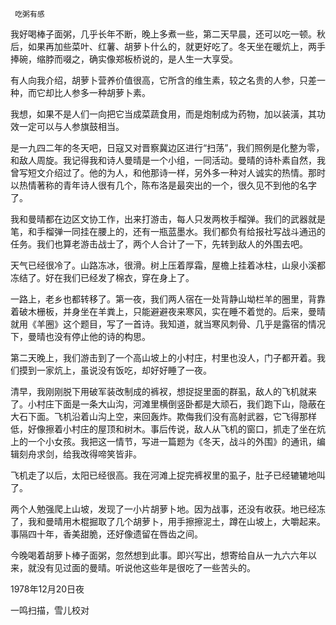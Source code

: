      吃粥有感 

  我好喝棒子面粥，几乎长年不断，晚上多煮一些，第二天早晨，还可以吃一顿。秋后，如果再加些菜叶、红薯、胡萝卜什么的，就更好吃了。冬天坐在暖炕上，两手捧碗，缩脖而啜之，确实像郑板桥说的，是人生一大享受。 

  有人向我介绍，胡萝卜营养价值很高，它所含的维生素，较之名贵的人参，只差一种，而它却比人参多一种胡萝卜素。 

  我想，如果不是人们一向把它当成菜蔬食用，而是炮制成为药物，加以装潢，其功效一定可以与人参旗鼓相当。 

  是一九四二年的冬天吧，日寇又对晋察冀边区进行“扫荡”，我们照例是化整为零，和敌人周旋。我记得我和诗人曼晴是一个小组，一同活动。曼晴的诗朴素自然，我曾写短文介绍过了。他的为人，和他那诗一样，另外多一种对人诚实的热情。那时以热情著称的青年诗人很有几个，陈布洛是最突出的一个，很久见不到他的名字了。 

  我和曼晴都在边区文协工作，出来打游击，每人只发两枚手榴弹。我们的武器就是笔，和手榴弹一同挂在腰上的，还有一瓶蓝墨水。我们都负有给报社写战斗通迅的任务。我们也算老游击战士了，两个人合计了一下，先转到敌人的外围去吧。 

  天气已经很冷了。山路冻冰，很滑。树上压着厚霜，屋檐上挂着冰柱，山泉小溪都冻结了。好在我们已经发了棉衣，穿在身上了。 

  一路上，老乡也都转移了。第一夜，我们两人宿在一处背静山坳栏羊的圈里，背靠着破木栅板，并身坐在羊粪上，只能避避夜来寒风，实在睡不着觉的。后来，曼晴就用《羊圈》这个题目，写了一首诗。我知道，就当寒风刺骨、几乎是露宿的情况下，曼晴也没有停止他的诗的构思。 

  第二天晚上，我们游击到了一个高山坡上的小村庄，村里也没人，门子都开着。我们摸到一家炕上，虽说没有饭吃，却好好睡了一夜。 

  清早，我刚刚脱下用破军装改制成的裤衩，想捉捉里面的群虱，敌人的飞机就来了。小村庄下面是一条大山沟，河滩里横倒竖卧都是大顽石，我们跑下山，隐蔽在大石下面。飞机沿着山沟上空，来回轰炸。欺侮我们没有高射武器，它飞得那样低，好像擦着小村庄的屋顶和树木。事后传说，敌人从飞机的窗口，抓走了坐在炕上的一个小女孩。我把这一情节，写进一篇题为《冬天，战斗的外围》的通讯，编辑刻舟求剑，给我改得啼笑皆非。 

  飞机走了以后，太阳已经很高。我在河滩上捉完裤衩里的虱子，肚子已经辘辘地叫了。 

  两个人勉强爬上山坡，发现了一小片胡萝卜地。因为战事，还没有收获。地已经冻了，我和曼晴用木棍掘取了几个胡萝卜，用手擦擦泥土，蹲在山坡上，大嚼起来。事隔四十年，香美甜脆，还好像遗留在唇齿之间。 

  今晚喝着胡萝卜棒子面粥，忽然想到此事。即兴写出，想寄给自从一九六六年以来，就没有见过面的曼晴。听说他这些年是很吃了一些苦头的。 

  1978年12月20日夜 

  一鸣扫描，雪儿校对 


